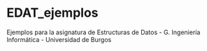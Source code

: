 # EDAT_ejemplos
Ejemplos para la asignatura de Estructuras de Datos - G. Ingeniería Informática - Universidad de Burgos
